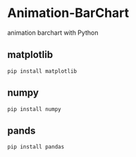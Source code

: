 # Animation-BarChart
 animation barchart with Python
## matplotlib
    pip install matplotlib
## numpy
    pip install numpy
## pands
    pip install pandas

